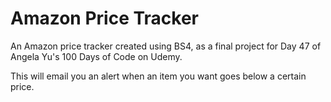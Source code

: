 # Amazon Price Tracker
An Amazon price tracker created using BS4, as a final project for Day 47 of Angela Yu's 100 Days of Code on Udemy.

This will email you an alert when an item you want goes below a certain price.

